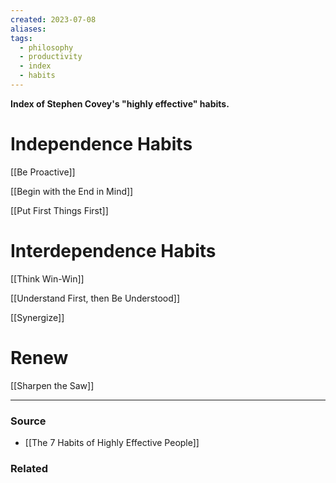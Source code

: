 ```yaml
---
created: 2023-07-08
aliases: 
tags:
  - philosophy
  - productivity
  - index
  - habits
---
```

**Index of Stephen Covey's "highly effective" habits.**

# Independence Habits

[[Be Proactive]] 

[[Begin with the End in Mind]] 

[[Put First Things First]] 

# Interdependence Habits

[[Think Win-Win]] 

[[Understand First, then Be Understood]] 

[[Synergize]] 

# Renew

[[Sharpen the Saw]] 

---

### Source
- [[The 7 Habits of Highly Effective People]]

### Related